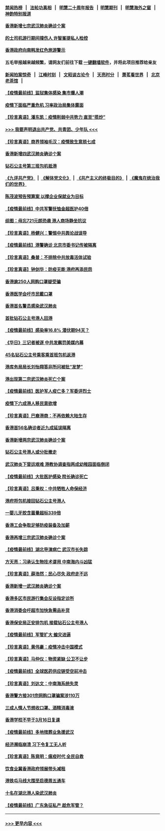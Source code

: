#### [禁闻热榜](热点新闻.md?=0)  &nbsp;&nbsp;|&nbsp;&nbsp; [法轮功真相](https://github.com/gfw-breaker/truth/blob/master/README.md?=0) &nbsp;&nbsp;|&nbsp;&nbsp; [明慧二十周年报告](https://github.com/gfw-breaker/mh-reports/blob/master/README.md?=0) &nbsp;&nbsp;|&nbsp;&nbsp;[明慧期刊](https://github.com/gfw-breaker/mh-qikan) &nbsp;&nbsp;|&nbsp;&nbsp; [明慧海外之窗](https://github.com/gfw-breaker/mh-news/blob/master/README.md?=0) &nbsp;&nbsp;|&nbsp;&nbsp; [神韵特别报道](https://github.com/gfw-breaker/mh-news/blob/master/shenyun.md?=0)
#### [香港新增七宗武汉肺炎确诊个案](../pages/nsc415/n11893498.md?t=02251602) 
#### [的士司机游行期间撞伤人 许智峯提私人检控](../pages/nsc415/n11893483.md?t=02251602) 
#### [香港政府向南韩发红色旅游警示](../pages/nsc415/n11893398.md?t=02251602) 
#### 五毛举报越来越频繁，请网友们前往下载 [一键翻墙软件](https://github.com/gfw-breaker/ssr-accounts)，并将此项目推荐给亲友
#### [新闻拍案惊奇](https://github.com/gfw-breaker/banned-news/blob/master/pages/link4.md) &nbsp;&nbsp;|&nbsp;&nbsp; [江峰时刻](https://github.com/gfw-breaker/banned-news/blob/master/pages/link4.md) &nbsp;&nbsp;|&nbsp;&nbsp; [文昭谈古论今](https://github.com/gfw-breaker/banned-news/blob/master/pages/link4.md) &nbsp;&nbsp;|&nbsp;&nbsp; [天亮时分](https://github.com/gfw-breaker/banned-news/blob/master/pages/link4.md) &nbsp;&nbsp;|&nbsp;&nbsp; [萧茗看世界](https://github.com/gfw-breaker/banned-news/blob/master/pages/link4.md) &nbsp;&nbsp;|&nbsp;&nbsp; [北京老茶馆](https://github.com/gfw-breaker/banned-news/blob/master/pages/link4.md) &nbsp;&nbsp;|&nbsp;&nbsp; 
#### [【疫情最前线】监狱集体感染 集市爆人潮](../pages/nsc415/n11893181.md?t=02251602) 
#### [疫情下面临严重危机  习率政治局集体露面](../pages/nsc415/n11893305.md?t=02251602) 
#### [【珍言真语】潘东凯：疫情削弱中共势力 直至“揽炒”](../pages/nsc415/n11892866.md?t=02251602) 
#### [>>> 我要声明退出共产党、共青团、少年队 <<<](https://github.com/begood0513/goodnews/blob/master/quit/letter.md) 
#### [【珍言真语】商界领袖毛汉：疫情致生意损七成](../pages/nsc415/n11890348.md?t=02251602) 
#### [香港新增四武汉肺炎确诊个案](../pages/nsc415/n11890610.md?t=02251602) 
#### [钻石公主号第三班包机抵港](../pages/nsc415/n11890645.md?t=02251602) 
#### [《九评共产党》](https://github.com/begood0513/9ping.md/blob/master/README.md) &nbsp;|&nbsp; [《解体党文化》](../../../../jtdwh.md/blob/master/README.md)  &nbsp;|&nbsp; [《共产主义的终极目的》](../../../../gczydzjmd.md/blob/master/README.md) &nbsp;|&nbsp; [《魔鬼在统治我们的世界》](../../../../mgztzwmdsj.md/blob/master/README.md) 
#### [陈茂波预告预算案 以撑企业保就业为目标](../pages/nsc415/n11890574.md?t=02251602) 
#### [【疫情最前线】中共军警抚恤金超医护40倍](../pages/nsc415/n11890458.md?t=02251602) 
#### [组图：毋忘721元朗恐袭 港人商场静坐抗议](../pages/nsc415/n11876882.md?t=02251602) 
#### [【珍言真语】杨健兴：警惕中共舆论战误导](../pages/nsc415/n11888131.md?t=02251602) 
#### [【疫情最前线】港警确诊 北京市委书记传被隔离](../pages/nsc415/n11886872.md?t=02251602) 
#### [【珍言真语】桑普：不排除中共放毒活体试验](../pages/nsc415/n11886832.md?t=02251602) 
#### [【珍言真语】钟剑华：防疫无能 港府再添民怨](../pages/nsc415/n11884504.md?t=02251602) 
#### [香港逾250人网购口罩疑受骗](../pages/nsc415/n11884388.md?t=02251602) 
#### [香港医学会吁市民戴口罩](../pages/nsc415/n11884367.md?t=02251602) 
#### [香港首名警员感染武汉肺炎](../pages/nsc415/n11884357.md?t=02251602) 
#### [首批钻石公主号港人回港](../pages/nsc415/n11884333.md?t=02251602) 
#### [【疫情最前线】感染率16.8% 潜伏期94天？](../pages/nsc415/n11884256.md?t=02251602) 
#### [《华日》三记者被逐 中共发飙罚美媒内幕](../pages/nsc415/n11884184.md?t=02251602) 
#### [45名钻石公主号乘客乘首班包机返港](../pages/nsc415/n11881770.md?t=02251602) 
#### [港库务局局长刘怡翔答非所问被批“发梦”](../pages/nsc415/n11881752.md?t=02251602) 
#### [港出现第二宗武汉肺炎死亡个案](../pages/nsc415/n11881736.md?t=02251602) 
#### [【疫情最前线】医护军人疫亡多？军委评烈士](../pages/nsc415/n11881655.md?t=02251602) 
#### [疫情下六成港人移民意欲增](../pages/nsc415/n11881699.md?t=02251602) 
#### [【珍言真语】巴裔港商：不再依赖大陆生存](../pages/nsc415/n11881126.md?t=02251602) 
#### [香港首56名确诊者近九成延误隔离](../pages/nsc415/n11879079.md?t=02251602) 
#### [香港新增两宗武汉肺炎确诊个案](../pages/nsc415/n11879064.md?t=02251602) 
#### [钻石公主号港人或分批撤走](../pages/nsc415/n11879029.md?t=02251602) 
#### [武汉肺炎下营运艰难 港教协调查指两成幼稚园面临倒闭](../pages/nsc415/n11878989.md?t=02251602) 
#### [【疫情最前线】大批医护感染 院长确诊死亡](../pages/nsc415/n11878595.md?t=02251602) 
#### [【珍言真语】吕秉权：中共牺牲人命保经济](../pages/nsc415/n11878390.md?t=02251602) 
#### [港府将包机接回钻石公主号港人](../pages/nsc415/n11876352.md?t=02251602) 
#### [一婴儿牙胶含菌量超标339倍](../pages/nsc415/n11876336.md?t=02251602) 
#### [香港工会争取足够防疫装备及加薪](../pages/nsc415/n11876313.md?t=02251602) 
#### [香港再增三宗武汉肺炎确诊个案](../pages/nsc415/n11876297.md?t=02251602) 
#### [【疫情最前线】湖北导演病亡 武汉市长失踪](../pages/nsc415/n11876272.md?t=02251602) 
#### [方天亮：习承认生物技术谬用 中南海内斗凶猛](../pages/nsc415/n11873679.md?t=02251602) 
#### [【珍言真语】薛浩然：民心尽失 政府走不远](../pages/nsc415/n11875838.md?t=02251602) 
#### [香港新增一武汉肺炎确诊个案](../pages/nsc415/n11874044.md?t=02251602) 
#### [香港多区市民游行集会反设指定诊所](../pages/nsc415/n11874017.md?t=02251602) 
#### [香港消委会吁超市加快急需品补货](../pages/nsc415/n11874003.md?t=02251602) 
#### [香港保安局正安排包机 接载钻石公主号港人](../pages/nsc415/n11873932.md?t=02251602) 
#### [【疫情最前线】军管扩大 蝗灾进逼](../pages/nsc415/n11873780.md?t=02251602) 
#### [【珍言真语】黄伟豪：疫情冲击中国模式](../pages/nsc415/n11873482.md?t=02251602) 
#### [【珍言真语】马仲仪：物资紧缺 公卫不让步](../pages/nsc415/n11872315.md?t=02251602) 
#### [【疫情最前线】全球医药供应链受空前冲击](../pages/nsc415/n11869614.md?t=02251602) 
#### [【珍言真语】刘达文：中南海系统失灵](../pages/nsc415/n11869465.md?t=02251602) 
#### [香港警方接301宗网购口罩骗案涉110万](../pages/nsc415/n11867572.md?t=02251602) 
#### [三成人情人节想收口罩、酒精消毒液](../pages/nsc415/n11867523.md?t=02251602) 
#### [香港学校不早于3月16日复课](../pages/nsc415/n11867498.md?t=02251602) 
#### [【疫情最前线】多地殡葬业急援武汉](../pages/nsc415/n11866914.md?t=02251602) 
#### [经济濒临崩溃 习下令复工无人听](../pages/nsc415/n11867269.md?t=02251602) 
#### [【珍言真语】陈竟明：瘟疫时代 全民自救](../pages/nsc415/n11866765.md?t=02251602) 
#### [饮食业冀香港政府领展带头减租](../pages/nsc415/n11864876.md?t=02251602) 
#### [港铁屯马线大围至启德周五通车](../pages/nsc415/n11864842.md?t=02251602) 
#### [十名在湖北港人染武汉肺炎](../pages/nsc415/n11864807.md?t=02251602) 
#### [【疫情最前线】广东急征私产 趁危军管？](../pages/nsc415/n11864205.md?t=02251602) 

----
#### [ >>> 更早内容 <<< ](../indexes/nsc415-earlier.md)
